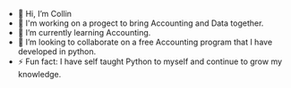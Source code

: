 - 👋 Hi, I’m Collin
- 👀 I'm working on a progect to bring Accounting and Data together.
- 🌱 I’m currently learning Accounting.
- 💞️ I’m looking to collaborate on a free Accounting program that I have developed in python.
- ⚡ Fun fact: I have self taught Python to myself and continue to grow my knowledge.

<!---
Accounting-cmd97/Accounting-cmd97 is a ✨ special ✨ repository because its `README.md` (this file) appears on your GitHub profile.
You can click the Preview link to take a look at your changes.
--->

